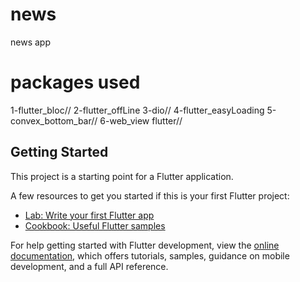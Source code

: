 # news

news app
# packages used 
1-flutter_bloc//
2-flutter_offLine
3-dio//
4-flutter_easyLoading
5-convex_bottom_bar//
6-web_view flutter//
## Getting Started

This project is a starting point for a Flutter application.

A few resources to get you started if this is your first Flutter project:

- [Lab: Write your first Flutter app](https://docs.flutter.dev/get-started/codelab)
- [Cookbook: Useful Flutter samples](https://docs.flutter.dev/cookbook)

For help getting started with Flutter development, view the
[online documentation](https://docs.flutter.dev/), which offers tutorials,
samples, guidance on mobile development, and a full API reference.